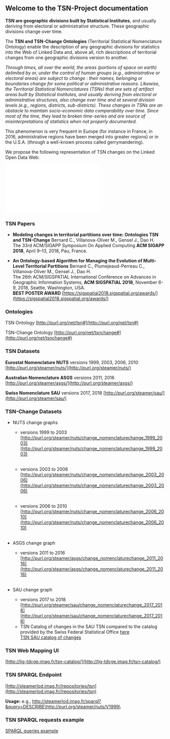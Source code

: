 ## Welcome to the TSN-Project documentation

**TSN are geographic divisions built by Statistical Institutes**, and usually deriving from electoral or administrative structure.
 These geographic divisions change over time. 
 
The **TSN and TSN-Change Ontologies** (Territorial Statistical Nomenclature Ontology)  enable the description of any geographic divisions for statistics into the Web of Linked Data and, above all, rich descriptions of territorial changes from one geographic divisions version to another.

*Through times, all over the world, the areas (portions of space on earth) delimited by or, under the control of human groups (e.g., administrative or electoral areas) are subject to change : their names, belonging or boundaries change for some political or administrative reasons. Likewise, the Territorial Statistical Nomenclatures (TSNs) that are sets of artifact areas built by Statistical Institutes, and usually deriving from electoral or administrative structures, also change over time and at several division levels (e.g., regions, districts, sub-districts). These changes in TSNs are an obstacle to maintain socio-economic data comparability over time. Since most of the time, they lead to broken time-series and are source of misinterpretations of statistics when not properly documented.*

This phenomenon is very frequent in Europe (for instance in France, in 2016, administrative regions have been merged into greater regions) or in the U.S.A. (through a well-known process called gerrymandering).

We propose the following representation of TSN changes on the Linked Open Data Web:

![](./resources/img_fusion_france_vulga.pdf "TSN Linked Open Data Graph example")



### TSN Papers 

 * **Modeling changes in territorial partitions over time: Ontologies TSN and TSN-Change** Bernard C., Villanova-Oliver M., Gensel J., Dao H.<br/>
 The 33rd ACM/SIGAPP Symposium On Applied Computing **ACM SIGAPP 2018**, April 9–13, 2018, Pau, France.
 
 * **An Ontology-based Algorithm for Managing the Evolution of Multi-Level Territorial Partitions** Bernard C., Plumejeaud-Perreau C., Villanova-Oliver M., Gensel J., Dao H.<br/>
The 26th ACM/SIGSPATIAL International Conference on Advances in Geographic Information Systems, **ACM SIGSPATIAL 2018**, November 6-9, 2018, Seattle, Washington, USA.<br/>
**BEST POSTER AWARD** [https://sigspatial2018.sigspatial.org/awards/](https://sigspatial2018.sigspatial.org/awards/)


### Ontologies

TSN Ontology [http://purl.org/net/tsn#](http://purl.org/net/tsn#) 

TSN-Change Ontology [http://purl.org/net/tsnchange#](http://purl.org/net/tsnchange#) 

### TSN Datasets

**Eurostat Nomenclature NUTS** versions 1999, 2003, 2006, 2010 [http://purl.org/steamer/nuts/](http://purl.org/steamer/nuts/)<br/>

**Australian Nomenclature ASGS** versions 2011, 2016 [http://purl.org/steamer/asgs/](http://purl.org/steamer/asgs/)<br/>

**Swiss Nomenclature SAU** versions 2017, 2018 [http://purl.org/steamer/sau/](http://purl.org/steamer/sau/)<br/>

### TSN-Change Datasets

 * NUTS change graphs 
 
     * versions 1999 to 2003<br/>
     [http://purl.org/steamer/nuts/change_nomenclaturechange_1999_2003](http://purl.org/steamer/nuts/change_nomenclaturechange_1999_2003)<br/><br/>
     
     * versions 2003 to 2006<br/>
     [http://purl.org/steamer/nuts/change_nomenclaturechange_2003_2006](http://purl.org/steamer/nuts/change_nomenclaturechange_2003_2006)<br/><br/>
     
     * versions 2006 to 2010<br/>
     [http://purl.org/steamer/nuts/change_nomenclaturechange_2006_2010](http://purl.org/steamer/nuts/change_nomenclaturechange_2006_2010)<br/><br/>

  * ASGS change graph 
  
      * versions 2011 to 2016<br/>
     [http://purl.org/steamer/asgs/change_nomenclaturechange_2011_2016](http://purl.org/steamer/asgs/change_nomenclaturechange_2011_2016)<br/><br/>
	
  * SAU change graph 
  
      * versions 2017 to 2018<br/>
     [http://purl.org/steamer/sau/change_nomenclaturechange_2017_2018](http://purl.org/steamer/sau/change_nomenclaturechange_2017_2018)<br/>
      
      + TSN Catalog of changes in the SAU TSN compared to the catalog provided by the Swiss Federal Statistical Office [here](https://www.bfs.admin.ch/bfs/en/home/statistics/catalogues-databases/publications.assetdetail.4123244.html)<br/>
       [TSN SAU catalog of changes](./resources/sau_2017_2018_tsn_change_descriptions.pdf)

### TSN Web Mapping UI 

[http://lig-tdcge.imag.fr/tsn-catalog/](http://lig-tdcge.imag.fr/tsn-catalog/)

### TSN SPARQL Endpoint

[http://steamerlod.imag.fr//repositories/tsn](http://steamerlod.imag.fr//repositories/tsn)

**Usage:** e.g., [http://steamerlod.imag.fr/sparql?&query=DESCRIBE\<http://purl.org/steamer/nuts/V1999\>](http://steamerlod.imag.fr/sparql?&query=DESCRIBE+%3Chttp%3A%2F%2Fpurl.org%2Fsteamer%2Fnuts%2FV1999%3E)


### TSN SPARQL requests example

 [SPARQL queries example](./resources/tsn_sparql_requests.pdf)